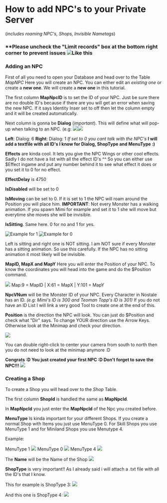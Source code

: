 # How to add NPC's to your Private Server 
(_includes roaming NPC's, Shops, Invisible Nametags_)

### **Please uncheck the "Limit records" box at the bottom right corner to prevent issues ![Like this](https://i.imgur.com/iiIwIqQ.png)

### Adding an NPC
First of all you need to open your Database and head over to the Table _MapNPC_
Here you will create an NPC. You can either edit an _existing one_ or create a **new one**. We will create a **new one** in this tutorial.

The first column **MapNpcID** is to set the ID of your NPC. Just be sure there are no double ID's because if there are you will get an error when saving the new NPC. If it says Identity Inser set to off then let the column empty and it will be created automatically.

Next column is gonna be **Dialog** (_important_). This will define what will pop-up when talking to an NPC. (e.g: ![](https://i.gyazo.com/27a0109f1b7a88d515973ac1294343cc.png)![](https://i.gyazo.com/88cedf682ea2f39ae41c02f4fbb6f255.png)

**Left**: Dialog: 6 **Right**: Dialog: 1 
_If set to 0 you cant talk with the NPC's_
**I will add a textfile with all ID's I know for Dialog, ShopType and MenuType :)**

**Effects** are kinda cool. It lets you give the NPC Wings or other cool effects. Sadly I do not have a list with all the effect ID's ^^ So you can either use $Effect ingame and put any number behind it to see what effect it does or you set it to 0 for no effect.

**EffectDelay** is 4750

**IsDisabled** will be set to 0

**IsMoving** can be set to 0. If it is set to 1 the NPC will roam around the Position you will place him. **IMPORTANT**: Not every Monster has a walking animation. If you spawn Mimi for example and set it to 1 she will move but everytime she moves she will be invisible.

**IsSitting**. Same here. 0 for no and 1 for yes. 

![Example for 1](https://i.gyazo.com/2974acb793fa2ea22f2a86f351e13a71.png) ![Example for 0](https://i.gyazo.com/f34a711c55424ca8ea1856cd6aeb6227.png)

Left is sitting and right one is NOT sitting. I am NOT sure if every Monster has a sitting animation. So use this carefully. If the NPC has no sitting animation it most likely will be invisible.

**MapID, MapX and MapY** Here you will enter the Position of your NPC. To know the coordinates you will head into the game and do the $Position command.  

![](https://i.gyazo.com/0e80c9a6063c1c4b649cc00d43a0dfac.png)
Map:9 = MapID | X:61 = MapX | Y:101 = MapY

**NpcVNum** will be the Monster ID of your NPC. Every Character in Nostale has an ID. _(e.g: Mimi's ID is 300 and Teoman Topp's ID is 301)_ If you do not have an ID List I will link a very good Tool to create one at the end of this.

**Position** is the direction the NPC will look. You can just do $Position and check what "Dir" says. To change YOUR direction use the Arrow Keys. Otherwise look at the Minimap and check your direction. 

![](https://i.gyazo.com/81ec7125b73cadd5f323ce68386c431e.png)

You can double right-click to center your camera from south to north then you do not need to look at the minimap anymore :D


**Congrats :D You just created your first NPC :D Don't forget to save the NPC!!!** ![](https://i.gyazo.com/fba69b603c576b9ceed018f4d9878888.png)



### Creating a Shop

To create a Shop you will head over to the _Shop_ Table.

The first column **ShopId** is handled the same as **MapNpcId**.

In **MapNpcId** you just enter the **MapNpcId** of the Npc you created before.

**MenuType** Is kinda important for your different Shops. If you create a normal Shop with Items you just use MenuType 0. For Skill Shops you use MenuType 1 and for Miniland Shops you use Menutype 4.

Example:

MenuType 1 ![](https://i.gyazo.com/4773c5c453be39b1ce83607962af4052.png) 
MenuType 0 ![](https://i.gyazo.com/8b1eb0dd37b2feaa3820437236862223.png) 
MenuType 4 ![](https://i.gyazo.com/22c34dffbda3d4da8a680a34df519880.jpg)

The **Name** will be the Name of the Shop ![](https://i.gyazo.com/b51b85a6b47156df9cfd39bdfc321dfe.png)

**ShopType** is very important!! As I already said i will attach a .txt file with all the ID's that I know.

This for example is ShopType 3:
![](https://i.gyazo.com/0b75f5bb2225da15762ec5499b645a7a.png)

And this one is ShopType 4:
![](https://i.gyazo.com/343fa9cc98e4be171fe8a6f629c1124a.png)
